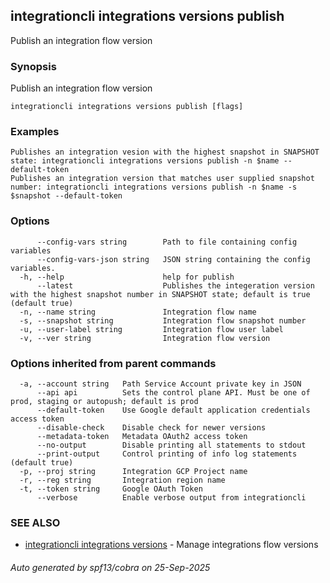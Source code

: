 ## integrationcli integrations versions publish

Publish an integration flow version

### Synopsis

Publish an integration flow version

```
integrationcli integrations versions publish [flags]
```

### Examples

```
Publishes an integration vesion with the highest snapshot in SNAPSHOT state: integrationcli integrations versions publish -n $name --default-token
Publishes an integration version that matches user supplied snapshot number: integrationcli integrations versions publish -n $name -s $snapshot --default-token
```

### Options

```
      --config-vars string        Path to file containing config variables
      --config-vars-json string   JSON string containing the config variables.
  -h, --help                      help for publish
      --latest                    Publishes the integeration version with the highest snapshot number in SNAPSHOT state; default is true (default true)
  -n, --name string               Integration flow name
  -s, --snapshot string           Integration flow snapshot number
  -u, --user-label string         Integration flow user label
  -v, --ver string                Integration flow version
```

### Options inherited from parent commands

```
  -a, --account string   Path Service Account private key in JSON
      --api api          Sets the control plane API. Must be one of prod, staging or autopush; default is prod
      --default-token    Use Google default application credentials access token
      --disable-check    Disable check for newer versions
      --metadata-token   Metadata OAuth2 access token
      --no-output        Disable printing all statements to stdout
      --print-output     Control printing of info log statements (default true)
  -p, --proj string      Integration GCP Project name
  -r, --reg string       Integration region name
  -t, --token string     Google OAuth Token
      --verbose          Enable verbose output from integrationcli
```

### SEE ALSO

* [integrationcli integrations versions](integrationcli_integrations_versions.md)	 - Manage integrations flow versions

###### Auto generated by spf13/cobra on 25-Sep-2025
